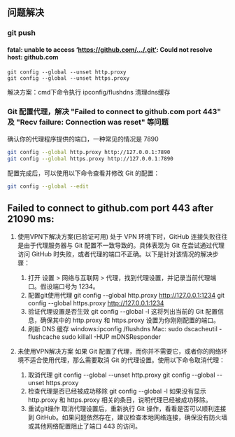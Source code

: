 ## 问题解决
### git push 
#### fatal: unable to access ‘https://github.com/.../.git‘: Could not resolve host: github.com
```
git config --global --unset http.proxy   
git config --global --unset https.proxy    
```

解决方案：cmd下命令执行 ipconfig/flushdns
清理dns缓存

### Git 配置代理，解决 "Failed to connect to github.com port 443" 及 "Recv failure: Connection was reset" 等问题

确认你的代理程序提供的端口，一种常见的情况是 7890

```bash
git config --global http.proxy http://127.0.0.1:7890
git config --global https.proxy http://127.0.0.1:7890
```

配置完成后，可以使用以下命令查看并修改 Git 的配置：

```bash
git config --global --edit
```





## Failed to connect to github.com port 443 after 21090 ms: 

1. 使用VPN下解决方案(已验证可用)
   处于 VPN 环境下时，GitHub 连接失败往往是由于代理服务器与 Git 配置不一致导致的。具体表现为 Git 在尝试通过代理访问 GitHub 时失败，或者代理的端口不正确。以下是针对该情况的解决步骤：
   1. 打开 设置 > 网络与互联网 > 代理，找到代理设置，并记录当前代理端口。假设端口号为 1234。
   2. 配置git使用代理
      git config --global http.proxy http://127.0.0.1:1234
      git config --global https.proxy http://127.0.0.1:1234
   3. 验证代理设置是否生效
      git config --global -l
      这将列出当前的 Git 配置信息，确保其中的 http.proxy 和 https.proxy 设置为你刚刚配置的端口。
   4. 刷新 DNS 缓存
      windows:ipconfig /flushdns
      Mac:
          sudo dscacheutil -flushcache
          sudo killall -HUP mDNSResponder

2. 未使用VPN解决方案
   如果 Git 配置了代理，而你并不需要它，或者你的网络环境不适合使用代理，那么需要取消 Git 的代理设置。使用以下命令取消代理：
   1. 取消代理
      git config --global --unset http.proxy
      git config --global --unset https.proxy
   2. 检查代理是否已经被成功移除
      git config --global -l
      如果没有显示 http.proxy 和 https.proxy 相关的条目，说明代理已经被成功移除。
   3. 重试git操作
      取消代理设置后，重新执行 Git 操作，看看是否可以顺利连接到 GitHub。如果问题依然存在，建议检查本地网络连接，确保没有防火墙或其他网络配置阻止了端口 443 的访问。

